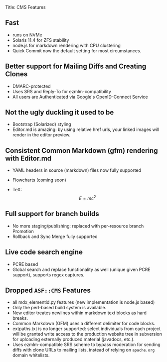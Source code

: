 Title: CMS Features

## Fast

- runs on NVMe
- Solaris 11.4 for ZFS stability
- node.js for markdown rendering with CPU clustering
- Quick Commit now the default setting for most circumstances.

## Better support for Mailing Diffs and Creating Clones

- DMARC-protected
- Uses SRS and Reply-To for ezmlm-compatibility
- All users are Authenticated via Google's OpenID-Connect Service

## Not the ugly duckling it used to be

- Bootstrap (Solarized) styling
- Editor.md is amazing: by using relative href urls, your linked images will render in the editor preview.

## Consistent Common Markdown (gfm) rendering with Editor.md

- YAML headers in source (markdown) files now fully supported

- Flowcharts (coming soon)

- TeX: $$ E = mc^2 $$

## Full support for branch builds

- No more staging/publishing: replaced with per-resource branch Promotion
- Rollback and Sync Merge fully supported

## Live code search engine

- PCRE based
- Global search and replace functionality as well (unique given PCRE support), supports regex captures.

## Dropped `ASF::CMS` Features

- all mdx_elementid.py features (new implementation is node.js based)
- Only the perl-based build system is available.
- New editor treates newlines within markdown text blocks as hard breaks.
- Common Markdown (GFM) uses a different delimiter for code blocks.
- extpaths.txt is no longer supported: select individuals from each project will be granted write access to the production website tree in subversion for uploading externally produced material (javadocs, etc.).
- Uses ezmlm-compatible SRS scheme to bypass moderation for sending diffs with clone URLs to mailing lists, instead of relying on `apache.org` domain whitelists.
